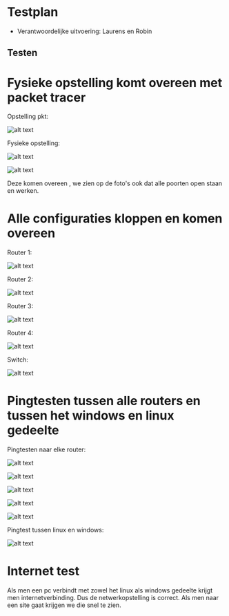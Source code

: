 # Testplan

* Verantwoordelijke uitvoering: Laurens en Robin 

## Testen

# Fysieke opstelling komt overeen met packet tracer

Opstelling pkt:

![alt text](images%20testrapport/opstellingFa.PNG)

Fysieke opstelling:

![alt text](images%20testrapport/opstelling1.jpg)

![alt text](images%20testrapport/opstelling2.jpg)

Deze komen overeen , we zien op de foto's ook dat alle poorten open staan en werken.

# Alle configuraties kloppen en komen overeen

Router 1:

![alt text](images%20testrapport/router1config.png)

Router 2:

![alt text](images%20testrapport/router2config.png)

Router 3:

![alt text](images%20testrapport/router3config.png)

Router 4:

![alt text](images%20testrapport/router4config.png)

Switch:

![alt text](images%20testrapport/switch1config.png)

# Pingtesten tussen alle routers en tussen het windows en linux gedeelte

Pingtesten naar elke router:

![alt text](images%20testrapport/pingdefault.PNG)

![alt text](images%20testrapport/pingrouter1.PNG)

![alt text](images%20testrapport/pingrouter2.PNG)

![alt text](images%20testrapport/pingrouter3.PNG)

![alt text](images%20testrapport/pingrouter4.PNG) 

Pingtest tussen linux en windows:

![alt text](images%20testrapport/pinglinuxwindowws.PNG)

# Internet test

Als men een pc verbindt met zowel het linux als windows gedeelte krijgt men internetverbinding. Dus de netwerkopstelling is correct.
Als men naar een site gaat krijgen we die snel te zien.





